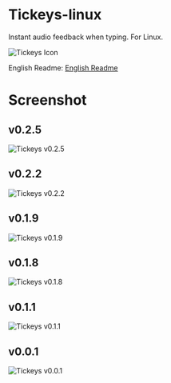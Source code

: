 # Tickeys-linux

Instant audio feedback when typing. For Linux.

![Tickeys Icon](http://img.blog.csdn.net/20150802103616846)

English Readme: [English Readme](https://github.com/ViktorWalter/Tickeys-linux/blob/master/README_en_US.md)

# Screenshot

## v0.2.5
![Tickeys v0.2.5](https://github.com/ViktorWalter/Tickeys-linux/blob/master/screenshot/tickeys_v0.2.5.png)

## v0.2.2
![Tickeys v0.2.2](https://github.com/ViktorWalter/Tickeys-linux/blob/master/screenshot/tickeys_v0.2.2.png)

## v0.1.9
![Tickeys v0.1.9](https://github.com/ViktorWalter/Tickeys-linux/blob/master/screenshot/tickeys_v0.1.9.png)

## v0.1.8
![Tickeys v0.1.8](https://github.com/ViktorWalter/Tickeys-linux/blob/master/screenshot/tickeys_v0.1.8.png)

## v0.1.1
![Tickeys v0.1.1](https://github.com/ViktorWalter/Tickeys-linux/blob/master/screenshot/tickeys_v0.1.1.png)

## v0.0.1
![Tickeys v0.0.1](https://github.com/ViktorWalter/Tickeys-linux/blob/master/screenshot/tickeys_v0.0.1.png)
